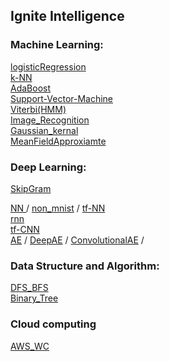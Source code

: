 ## Ignite Intelligence


  ### Machine Learning:
  
  [logisticRegression](https://github.com/kUNQIjIANG/siX/blob/master/MachineLearning/activity_prediction.py) <br />
  <a href="https://github.com/kUNQIjIANG/siX/blob/master/MachineLearning/k-NN.ipynb">k-NN</a> <br />
  [AdaBoost](https://github.com/kUNQIjIANG/siX/blob/master/MachineLearning/AdaBoost.py) <br />
  [Support-Vector-Machine](https://github.com/kUNQIjIANG/siX/blob/master/MachineLearning/SVM.ipynb) <br />
  [Viterbi(HMM)](https://github.com/kUNQIjIANG/siX/blob/master/MachineLearning/Viterbi_Algorithm.ipynb) <br />
  [Image_Recognition](https://github.com/kUNQIjIANG/siX/blob/master/MachineLearning/apple_Recognition.ipynb) <br />
  [Gaussian_kernal](https://github.com/kUNQIjIANG/siX/blob/master/MachineLearning/Gaussian_kernal.ipynb) <br />
  [MeanFieldApproxiamte](https://github.com/kUNQIjIANG/siX/blob/master/MachineLearning/mean_field.ipynb) <br />
  
  
  ### Deep Learning:
  [SkipGram](https://github.com/kUNQIjIANG/siX/blob/master/DeepLearning/skipGram.py) <br />
 
  <a href="https://github.com/kUNQIjIANG/siX/blob/master/DeepLearning/NN.py">NN </a>
  / [non_mnist](https://github.com/kUNQIjIANG/siX/blob/master/DeepLearning/non_mnist.py)
  / [tf-NN](https://github.com/kUNQIjIANG/siX/blob/master/DeepLearning/tf_NN.py) <br />
  [rnn](https://github.com/kUNQIjIANG/siX/blob/master/DeepLearning/stock_RNN.ipynb) <br />
  [tf-CNN](https://github.com/kUNQIjIANG/siX/blob/master/DeepLearning/tf_CNN.py) <br />
  [AE](https://github.com/kUNQIjIANG/siX/blob/master/DeepLearning/AE_keras.py) /
  [DeepAE](https://github.com/kUNQIjIANG/siX/blob/master/DeepLearning/DAE_keras.py) /
  [ConvolutionalAE](https://github.com/kUNQIjIANG/siX/blob/master/DeepLearning/CAE_keras.py) /
  
  ### Data Structure and Algorithm: 
  
  [DFS_BFS](https://github.com/kUNQIjIANG/siX/blob/master/Data%20structure%20and%20Algorithm/FS_Tree.py) <br />
  [Binary_Tree](https://github.com/kUNQIjIANG/siX/blob/master/Data%20structure%20and%20Algorithm/BinarySearchTree.py) <br />
  
  ### Cloud computing
  
  [AWS_WC](https://github.com/kUNQIjIANG/siX/tree/master/CloudComputing) <br />

  
  
  

